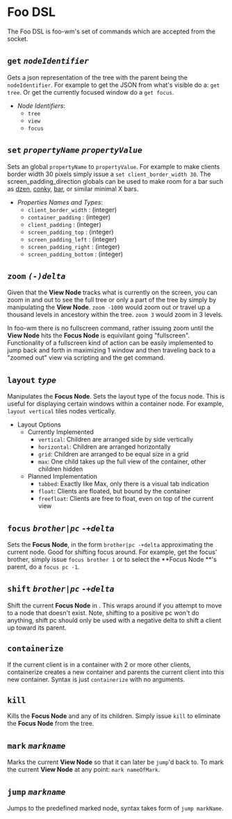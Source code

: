 Foo DSL
======
The Foo DSL is foo-wm's set of commands which are accepted from the socket.

## `get` *`nodeIdentifier`*
Gets a json representation of the tree with the parent being the `nodeIdentifier`. For example to get the JSON from what's visible do a: `get tree`. Or get the currently focused window do a `get focus`.

- *Node Identifiers*:
    * `tree`
    * `view`
    * `focus`

## `set` *`propertyName`* *`propertyValue`*
Sets an global `propertyName` to `propertyValue`.  For example to make clients border width 30 pixels simply issue a `set client_border_width 30`. The screen_padding_direction globals can be used to make room for a bar such as [dzen](), [conky](), [bar](), or similar minimal X bars.

- *Properties Names and Types*:
    * `client_border_width` : (integer)
    * `container_padding` : (integer)
    * `client_padding` : (integer)
    * `screen_padding_top` : (integer)
    * `screen_padding_left` : (integer)
    * `screen_padding_right` : (integer)
    * `screen_padding_bottom` : (integer)

## `zoom` *`(-)delta`*
Given that the **View Node** tracks what is currently on the screen, you can zoom in and out to see the full tree or only a part of the tree by simply by manipulating the **View Node**. `zoom -1000` would zoom out or travel up a thousand levels in ancestory within the tree. `zoom 3` would zoom in 3 levels. 

In foo-wm there is no fullscreen command, rather issuing zoom until the **View Node** hits the **Focus Node** is equivilant going "fullscreen". Functionality of a fullscreen kind of action can be easily implemented to jump back and forth in maximizing 1 window and then traveling back to a "zoomed out" view via scripting and the get command.


## `layout` *`type`*
Manipulates the **Focus Node**. Sets the layout type of the focus node. This is useful for displaying certain windows within a container node. For example, `layout vertical` tiles nodes vertically.

* Layout Options
    - Currently Implemented
        * `vertical`: Children are arranged side by side vertically
        * `horizontal`: Children are arranged horizontally
        * `grid`: Children are arranged to be equal size in a grid	
        * `max`: One child takes up the full view of the container, other children hidden
    * Planned Implementation
        * `tabbed`: Exactly like Max, only there is a visual tab indication
        * `float`: Clients are floated, but bound by the container
        * `freefloat`: Clients are free to float, even on top of the current view

## `focus`  *`brother|pc`* *`-+delta`*
Sets the **Focus Node**, in the form `brother|pc -+delta` approximating the current node. Good for shifting focus around. For example, get the focus' brother, simply issue `focus brother 1` or to select the **Focus Node **'s parent, do a `focus pc -1`.

## `shift` *`brother|pc`* *`-+delta`*
Shift the current **Focus Node** in . This wraps around if you attempt to move to a node that doesn't exist. Note, shifting to a positive pc won't do anything, shift pc should only be used with a negative delta to shift a client up toward its parent.

## `containerize`
If the current client is in a container with 2 or more other clients, containerize creates a new container and parents the current client into this new container. Syntax is just `containerize` with no arguments.

## `kill`
Kills the **Focus Node** and any of its children. Simply issue `kill` to eliminate the **Focus Node** from the tree.

## `mark` *`markname`*
Marks the current **View Node**  so that it can later be `jump`'d back to. To mark the current **View Node** at any point: `mark nameOfMark`.

## `jump` *`markname`*
Jumps to the predefined marked node, syntax takes form of `jump markName`.
